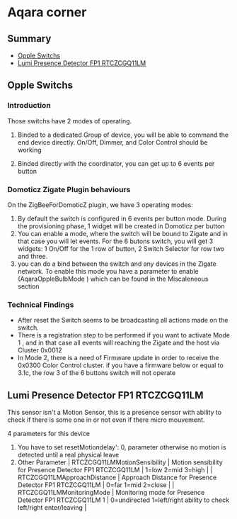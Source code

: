 # Aqara corner


## Summary

* [Opple Switchs](#opple-switchs)
* [Lumi Presence Detector FP1 RTCZCGQ11LM](#Lumi-Presence-Detector-FP1-RTCZCGQ11LM)


## Opple Switchs

### Introduction

Those switchs have 2 modes of operating.

1. Binded to a dedicated Group of device, you will be able to command the end device directly.
   On/Off, Dimmer, and Color Control should be working

1. Binded directly with the coordinator, you can get up to 6 events per button


### Domoticz Zigate Plugin behaviours

On the ZigBeeForDomoticZ plugin, we have 3 operating modes:

   1. By default the switch is configured in 6 events per button mode. During the provisioning phase, 1 widget will be created in Domoticz per button
   1. You can enable a mode, where the switch will be bound to Zigate and in that case you will let events. For the 6 butons switch, you will get 3 widgets: 1 On/Off for the 1 row of button, 2 Switch Selector for row two and three.
   1. you can do a bind between the switch and any devices in the Zigate network.
   To enable this mode you have a parameter to enable (AqaraOppleBulbMode ) which can be found in the Miscaleneous section


### Technical Findings

* After reset the Switch seems to be broadcasting all actions made on the switch.
* There is a registration step to be performed if you want to activate Mode 1 , and in that case all events will reaching the Zigate and the host via Cluster 0x0012
* In Mode 2, there is a need of Firmware update in order to receive the 0x0300 Color Control cluster.
if you have a firmware below or equal to 3.1c, the row 3 of the 6 buttons switch will not operate


## Lumi Presence Detector FP1 RTCZCGQ11LM

This sensor isn't a Motion Sensor, this is a presence sensor with ability to check if there is some one in or not even if there micro mouvement.

4 parameters for this device

1. You have to set resetMotiondelay': 0, parameter otherwise no motion is detected until a real physical leave
2. Other Parameter
| RTCZCGQ11LMMotionSensibility | Motion sensibility for Presence Detector FP1 RTCZCGQ11LM | 1=low 2=mid 3=high |
| RTCZCGQ11LMApproachDistance |	Approach Distance for Presence Detector FP1 RTCZCGQ11LM |  0=far 1=mid 2=close |
| RTCZCGQ11LMMonitoringMode |	Monitoring mode for Presence Detector FP1 RTCZCGQ11LM 1 | 0=undirected 1=left/right ability to check left/right enter/leaving  |
